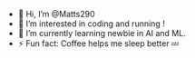 - 👋 Hi, I’m @Matts290
- 👀 I’m interested in coding and running !
- 🌱 I’m currently learning newbie in AI and ML.
- ⚡ Fun fact: Coffee helps me sleep better 💤

<!---
Matts290/Matts290 is a ✨ special ✨ repository because its `README.md` (this file) appears on your GitHub profile.
You can click the Preview link to take a look at your changes.
--->
